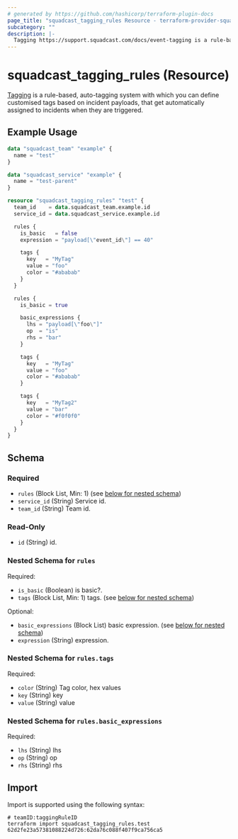 ```yaml
---
# generated by https://github.com/hashicorp/terraform-plugin-docs
page_title: "squadcast_tagging_rules Resource - terraform-provider-squadcast"
subcategory: ""
description: |-
  Tagging https://support.squadcast.com/docs/event-tagging is a rule-based, auto-tagging system with which you can define customised tags based on incident payloads, that get automatically assigned to incidents when they are triggered.
---
```


# squadcast_tagging_rules (Resource)

[Tagging](https://support.squadcast.com/docs/event-tagging) is a rule-based, auto-tagging system with which you can define customised tags based on incident payloads, that get automatically assigned to incidents when they are triggered.

## Example Usage

```terraform
data "squadcast_team" "example" {
  name = "test"
}

data "squadcast_service" "example" {
  name = "test-parent"
}

resource "squadcast_tagging_rules" "test" {
  team_id    = data.squadcast_team.example.id
  service_id = data.squadcast_service.example.id

  rules {
    is_basic   = false
    expression = "payload[\"event_id\"] == 40"

    tags {
      key   = "MyTag"
      value = "foo"
      color = "#ababab"
    }
  }

  rules {
    is_basic = true

    basic_expressions {
      lhs = "payload[\"foo\"]"
      op  = "is"
      rhs = "bar"
    }

    tags {
      key   = "MyTag"
      value = "foo"
      color = "#ababab"
    }

    tags {
      key   = "MyTag2"
      value = "bar"
      color = "#f0f0f0"
    }
  }
}
```

<!-- schema generated by tfplugindocs -->
## Schema

### Required

- `rules` (Block List, Min: 1) (see [below for nested schema](#nestedblock--rules))
- `service_id` (String) Service id.
- `team_id` (String) Team id.

### Read-Only

- `id` (String) id.

<a id="nestedblock--rules"></a>
### Nested Schema for `rules`

Required:

- `is_basic` (Boolean) is basic?.
- `tags` (Block List, Min: 1) tags. (see [below for nested schema](#nestedblock--rules--tags))

Optional:

- `basic_expressions` (Block List) basic expression. (see [below for nested schema](#nestedblock--rules--basic_expressions))
- `expression` (String) expression.

<a id="nestedblock--rules--tags"></a>
### Nested Schema for `rules.tags`

Required:

- `color` (String) Tag color, hex values
- `key` (String) key
- `value` (String) value


<a id="nestedblock--rules--basic_expressions"></a>
### Nested Schema for `rules.basic_expressions`

Required:

- `lhs` (String) lhs
- `op` (String) op
- `rhs` (String) rhs

## Import

Import is supported using the following syntax:

```shell
# teamID:taggingRuleID
terraform import squadcast_tagging_rules.test 62d2fe23a57381088224d726:62da76c088f407f9ca756ca5
```
